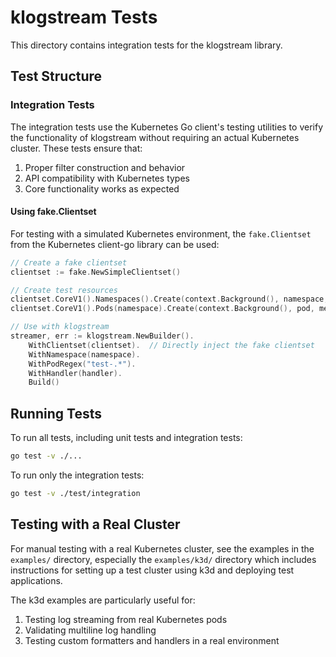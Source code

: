 # klogstream Tests

This directory contains integration tests for the klogstream library.

## Test Structure

### Integration Tests

The integration tests use the Kubernetes Go client's testing utilities to verify the functionality of klogstream without requiring an actual Kubernetes cluster. These tests ensure that:

1. Proper filter construction and behavior
2. API compatibility with Kubernetes types
3. Core functionality works as expected

#### Using fake.Clientset

For testing with a simulated Kubernetes environment, the `fake.Clientset` from the Kubernetes client-go library can be used:

```go
// Create a fake clientset
clientset := fake.NewSimpleClientset()

// Create test resources
clientset.CoreV1().Namespaces().Create(context.Background(), namespace, metav1.CreateOptions{})
clientset.CoreV1().Pods(namespace).Create(context.Background(), pod, metav1.CreateOptions{})

// Use with klogstream
streamer, err := klogstream.NewBuilder().
    WithClientset(clientset).  // Directly inject the fake clientset
    WithNamespace(namespace).
    WithPodRegex("test-.*").
    WithHandler(handler).
    Build()
```

## Running Tests

To run all tests, including unit tests and integration tests:

```bash
go test -v ./...
```

To run only the integration tests:

```bash
go test -v ./test/integration
```

## Testing with a Real Cluster

For manual testing with a real Kubernetes cluster, see the examples in the `examples/` directory, especially the `examples/k3d/` directory which includes instructions for setting up a test cluster using k3d and deploying test applications.

The k3d examples are particularly useful for:
1. Testing log streaming from real Kubernetes pods
2. Validating multiline log handling
3. Testing custom formatters and handlers in a real environment